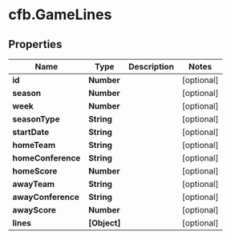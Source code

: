 # cfb.GameLines

## Properties
Name | Type | Description | Notes
------------ | ------------- | ------------- | -------------
**id** | **Number** |  | [optional] 
**season** | **Number** |  | [optional] 
**week** | **Number** |  | [optional] 
**seasonType** | **String** |  | [optional] 
**startDate** | **String** |  | [optional] 
**homeTeam** | **String** |  | [optional] 
**homeConference** | **String** |  | [optional] 
**homeScore** | **Number** |  | [optional] 
**awayTeam** | **String** |  | [optional] 
**awayConference** | **String** |  | [optional] 
**awayScore** | **Number** |  | [optional] 
**lines** | **[Object]** |  | [optional] 


